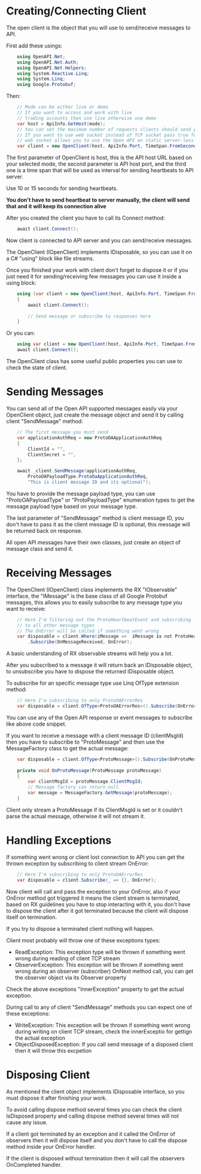 # Creating/Connecting Client

The open client is the object that you will use to send/receive messages to API.

First add these usings:

```C#
	using OpenAPI.Net;
	using OpenAPI.Net.Auth;
	using OpenAPI.Net.Helpers;
	using System.Reactive.Linq;
	using System.Linq;
	using Google.Protobuf;
```

Then:

```C#
	// Mode can be either live or demo
	// If you want to access and work with live
	// trading accounts then use live otherwise use demo
	var host = ApiInfo.GetHost(mode);
	// You can set the maximum number of requests clients should send per second by using maxRequestPerSecond parameter (default: 40)
	// If you want to use web socket instead of TCP socket pass true for useWebSocket parameter of constructor
	// web socket allows you to use the Open API on static server-less sites like Blazor WASM environment 
    var client = new OpenClient(host, ApiInfo.Port, TimeSpan.FromSeconds(10));
```

The first parameter of OpenClient is host, this is the API host URL based on your selected mode, the second parameter is API host port, and the third one is a time span that will be used as interval for sending heartbeats to API server.

Use 10 or 15 seconds for sending heartbeats.

<strong>You don't have to send heartbeat to server manually, the client will send that and it will keep its connection alive</strong>

After you created the client you have to call its Connect method:

```C#
    await client.Connect();
```

Now client is connected to API server and you can send/receive messages.

The OpenClient (IOpenClient) implements IDisposable, so you can use it on a C# "using" block like file streams.

Once you finished your work with client don't forget to dispose it or if you just need it for sending/receiving few messages you can use it inside a using block:

```C#
	using (var client = new OpenClient(host, ApiInfo.Port, TimeSpan.FromSeconds(10))
	{
		await client.Connect();
		
		// Send message or subscribe to responses here
	}
```

Or you can:

```C#
	using var client = new OpenClient(host, ApiInfo.Port, TimeSpan.FromSeconds(10));
	await client.Connect();
```

The OpenClient class has some useful public properties you can use to check the state of client.

# Sending Messages

You can send all of the Open API supported messages easily via your OpenClient object, just create the message object and send it by calling client "SendMessage" method:

```C#
	// The first message you must send
    var applicationAuthReq = new ProtoOAApplicationAuthReq
    {
        ClientId = "",
		ClientSecret = "",
    };

    await _client.SendMessage(applicationAuthReq,
		ProtoOAPayloadType.ProtoOaApplicationAuthReq,
		"This is client message ID and its optional");
```

You have to provide the message payload type, you can use "ProtoOAPayloadType" or "ProtoPayloadType" enumeration types to get the message payload type based on your message type.

The last parameter of "SendMessage" method is client message ID, you don't have to pass it as the client message ID is optional, this message will be returned back on response.

All open API messages have their own classes, just create an object of message class and send it.

# Receiving Messages

The OpenClient (IOpenClient) class implements the RX "IObservable<IMessage>" interface, the "IMessage" is the base class of all Google Protobuf messages, this allows you to easily subscribe to any message type you want to receive:

```C#
	// Here I'm filtering out the ProtoHeartbeatEvent and subscribing
	// to all other message types
	// The OnError will be called if something went wrong
	var disposable = client.Where(iMessage =>  iMessage is not ProtoHeartbeatEvent)
		.Subscribe(OnMessageReceived, OnError);
```

A basic understanding of RX observable streams will help you a lot.

After you subscribed to a message it will return back an IDisposable object, to unsubscribe you have to dispose the returned IDisposable object.

To subscribe for an specific message type use Linq OfType extension method:

```C#
	// Here I'm subscribing to only ProtoOAErrorRes
	var disposable = client.OfType<ProtoOAErrorRes>().Subscribe(OnError);
```

You can use any of the Open API response or event messages to subscribe like above code snippet.

If you want to receive a message with a client message ID (clientMsgId) then you have to subscribe to "ProtoMessage" and then use the MessageFactory class to get the actual message:

```C#
	var disposable = client.OfType<ProtoMessage>().Subscribe(OnProtoMessage);
	
	private void OnProtoMessage(ProtoMessage protoMessage)
	{
		var clientMsgId = protoMessage.ClientMsgId;
		// Message factory can return null
		var message = MessageFactory.GetMessage(protoMessage);
	}
```

Client only stream a ProtoMessage if its ClientMsgId is set or it couldn't parse the actual message, otherwise it will not stream it.

# Handling Exceptions

If something went wrong or client lost connection to API you can get the thrown exception by subscribing to client stream OnError:

```C#
	// Here I'm subscribing to only ProtoOAErrorRes
	var disposable = client.Subscribe(_ => {}, OnError);
```

Now client will call and pass the exception to your OnError, also if your OnError method got triggered it means the client stream is terminated, based on RX guidelines you have to stop interacting with it, you don't have to dispose the client after it got terminated because the client will dispose itself on termination.

If you try to dispose a terminated client nothing will happen.

Client most probably will throw one of these exceptions types:

* ReadException: This exception type will be thrown if something went wrong during reading of client TCP stream
* ObserverException: This exception will be thrown if something went wrong during an observer (subscriber) OnNext method call, you can get the observer object via its Observer property

Check the above exceptions "InnerException" property to get the actual exception.

During call to any of client "SendMessage" methods you can expect one of these exceptions:

* WriteException: This exception will be thrown if something went wrong during writing on client TCP stream, check the innerExceptio for gettign the actual exception
* ObjectDisposedException: If you call send message of a disposed client then it will throw this excpetion

# Disposing Client

As mentioned the client object implements IDisposable interface, so you must dispose it after finishing your work.

To avoid calling dispose method several times you can check the client IsDisposed property and calling dispose method several times will not cause any issue.

If a client got terminated by an exception and it called the OnError of observers then it will dispose itself and you don't have to call the dispose method inside your OnError handler.

If the client is disposed without termination then it will call the observers OnCompleted handler.
